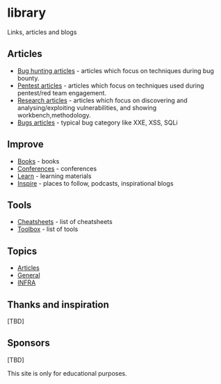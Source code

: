 # library
Links, articles and blogs

## Articles

- [Bug hunting articles](/bugbounty.article.md) - articles which focus on techniques during bug bounty. 
- [Pentest articles](/pentest.article.md) - articles which focus on techniques used during pentest/red team engagement.
- [Research articles](/research.article.md) - articles which focus on discovering and analysing/exploiting vulnerabilities, and showing workbench,methodology.
- [Bugs articles](/bug.article.md) - typical bug category like XXE, XSS, SQLi

## Improve

- [Books](/book.md) - books
- [Conferences](/conferences.md) - conferences
- [Learn](/learn.md) - learning materials
- [Inspire](/inspire.md) - places to follow, podcasts, inspirational blogs

## Tools

- [Cheatsheets](/cheatsheet.md) - list of cheatsheets
- [Toolbox](/toolbox.md) - list of tools

## Topics

- [Articles](/article.md)
- [General](/general.md)
- [INFRA](/infra.md)

## Thanks and inspiration

[TBD]

## Sponsors

[TBD]



This site is only for educational purposes.
